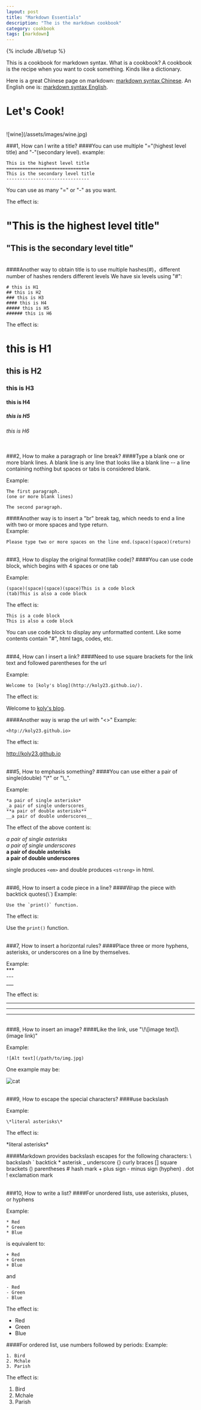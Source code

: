 ```yaml
---
layout: post
title: "Markdown Essentials"
description: "The is the markdown cookbook"
category: cookbook
tags: [markdown]
---
```

{% include JB/setup %}


This is a cookbook for markdown syntax. What is a cookbook? A cookbook is the recipe when you want to cook something. Kinds like a dictionary.

Here is a great Chinese page on markdown:  [markdown syntax Chinese](http://wowubuntu.com/markdown/). 
An English one is: [markdown syntax English](http://daringfireball.net/projects/markdown/syntax).

Let's Cook!
===========
<br />
![wine](/assets/images/wine.jpg)
<br />


###1, How can I write a title?
####You can use multiple "="(highest level title) and "-"(secondary level).
example:

	This is the highest level title
	===============================
	This is the secondary level title
	-------------------------------
You can use as many "=" or "-" as you want.

The effect is:

"This is the highest level title"
===============================
"This is the secondary level title"
-------------------------------
  
<br />
####Another way to obtain title is to use multiple hashes(#)，different number of hashes renders different levels
We have six levels using "#":

	# this is H1
	## this is H2
	### this is H3
	#### this is H4
	##### this is H5
	###### this is H6
	
The effect is:

# this is H1
## this is H2
### this is H3
#### this is H4
##### this is H5
###### this is H6
	
<br />
###2, How to make a paragraph or line break?
####Type a blank one or more blank lines.
A blank line is any line that looks like a blank line -- a line containing nothing but spaces or tabs is considered blank.  

Example:

	
	The first paragraph.
	(one or more blank lines)
	
	The second paragraph.
	
####Another way is to insert a "br" break tag, which needs to end a line  with two or more spaces and type return.  
Example:

	Please type two or more spaces on the line end.(space)(space)(return)

<br />
###3, How to display the original format(like code)?
####You can use code block, which begins with 4 spaces or one tab

Example:

	(space)(space)(space)(space)This is a code block
	(tab)This is also a code block
	
The effect is:

    This is a code block
	This is also a code block

You can use code block to display any unformatted content. Like some contents contain "#", html tags, codes, etc.

<br />
###4, How can I insert a link?
####Need to use square brackets for the link text and followed parentheses for the url

Example:

	Welcome to [koly's blog](http://koly23.github.io/).
	
The effect is:

Welcome to [koly's blog](http://koly23.github.io/).

####Another way is wrap the url with "<>"
Example:

	<htp://koly23.github.io>
	
The effect is:

<http://koly23.github.io>
	
<br />
###5, How to emphasis something?
####You can use either a pair of single(double) "\*" or "\_".


Example:

	*a pair of single asterisks*
	_a pair of single underscores_
	**a pair of double asterisks**
	__a pair of double underscores__
	
The effect of the above content is:

*a pair of single asterisks*  
_a pair of single underscores_  
**a pair of double asterisks**  
__a pair of double underscores__  

single produces `<em>` and double produces `<strong>` in html.

<br />
###6, How to insert a code piece in a line?
####Wrap the piece with backtick quotes(\`)
Example:

	Use the `print()` function.
	
The effect is:

Use the `print()` function.

<br />
###7, How to insert a horizontal rules?
####Place three or more hyphens, asterisks, or underscores on a line by themselves.

Example:  
	***  
	---  
	___  

The effect is:

***
---
___

<br />
###8, How to insert an image?
####Like the link, use "\!\[image text]\(image link)"

Example:

	![Alt text](/path/to/img.jpg)

One example may be:

![cat](/assets/images/cat.jpg)

<br />
###9, How to escape the special characters?
####use backslash

Example:

	\*literal asterisks\*
The effect is:

\*literal asterisks\*

####Markdown provides backslash escapes for the following characters:
	\  backslash
	`  backtick
	*  asterisk
	_  underscore
	{} curly braces
	[] square brackets
	() parentheses
	#  hash mark
	+  plus sign
	-  minus sign (hyphen)
	.  dot
	!  exclamation mark


<br />
###10, How to write a list?
####For unordered lists, use asterisks, pluses, or hyphens

Example:

	* Red
	* Green
	* Blue
is equivalent to:

	+ Red
	+ Green
	+ Blue
and

	- Red
	- Green
	- Blue
	
The effect is:

  *  Red  
  *  Green  
  *  Blue  

####For ordered list, use numbers followed by periods:
Example:

	1. Bird
	2. Mchale
	3. Parish
The effect is:

  1. Bird  
  2. Mchale  
  3. Parish  

	

